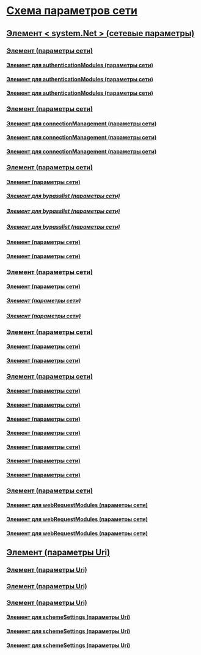 # [Схема параметров сети](index.md)
## [Элемент < system.Net > (сетевые параметры)](system-net-element-network-settings.md)
### [<authenticationModules>Элемент (параметры сети)](authenticationmodules-element-network-settings.md)
#### [<add>Элемент для authenticationModules (параметры сети)](add-element-for-authenticationmodules-network-settings.md)
#### [<remove>Элемент для authenticationModules (параметры сети)](remove-element-for-authenticationmodules-network-settings.md)
#### [<clear>Элемент для authenticationModules (параметры сети)](clear-element-for-authenticationmodules-network-settings.md)
### [<connectionManagement>Элемент (параметры сети)](connectionmanagement-element-network-settings.md)
#### [<add>Элемент для connectionManagement (параметры сети)](add-element-for-connectionmanagement-network-settings.md)
#### [<clear>Элемент для connectionManagement (параметры сети)](clear-element-for-connectionmanagement-network-settings.md)
#### [<remove>Элемент для connectionManagement (параметры сети)](remove-element-for-connectionmanagement-network-settings.md)
### [<defaultProxy>Элемент (параметры сети)](defaultproxy-element-network-settings.md)
#### [<bypasslist>Элемент (параметры сети)](bypasslist-element-network-settings.md)
##### [<add>Элемент для bypasslist (параметры сети)](add-element-for-bypasslist-network-settings.md)
##### [<clear>Элемент для bypasslist (параметры сети)](clear-element-for-bypasslist-network-settings.md)
##### [<remove>Элемент для bypasslist (параметры сети)](remove-element-for-bypasslist-network-settings.md)
#### [<module>Элемент (параметры сети)](module-element-network-settings.md)
#### [<proxy>Элемент (параметры сети)](proxy-element-network-settings.md)
### [<mailSettings>Элемент (параметры сети)](mailsettings-element-network-settings.md)
#### [<smtp>Элемент (параметры сети)](smtp-element-network-settings.md)
##### [<specifiedPickupDirectory>Элемент (параметры сети)](specifiedpickupdirectory-element-network-settings.md)
##### [<network>Элемент (параметры сети)](network-element-network-settings.md)
### [<requestCaching>Элемент (параметры сети)](requestcaching-element-network-settings.md)
#### [<defaultHttpCachePolicy>Элемент (параметры сети)](defaulthttpcachepolicy-element-network-settings.md)
#### [<defaultFtpCachePolicy>Элемент (параметры сети)](defaultftpcachepolicy-element-network-settings.md)
### [<settings>Элемент (параметры сети)](settings-element-network-settings.md)
#### [<httpWebRequest>Элемент (параметры сети)](httpwebrequest-element-network-settings.md)
#### [<ipv6>Элемент (параметры сети)](ipv6-element-network-settings.md)
#### [<performanceCounter>Элемент (параметры сети)](performancecounter-element-network-settings.md)
#### [<servicePointManager>Элемент (параметры сети)](servicepointmanager-element-network-settings.md)
#### [<socket>Элемент (параметры сети)](socket-element-network-settings.md)
#### [<webProxyScript>Элемент (параметры сети)](webproxyscript-element-network-settings.md)
#### [<httpListener>Элемент (параметры сети)](httplistener-element-network-settings.md)
### [<webRequestModules>Элемент (параметры сети)](webrequestmodules-element-network-settings.md)
#### [<add>Элемент для webRequestModules (параметры сети)](add-element-for-webrequestmodules-network-settings.md)
#### [<remove>Элемент для webRequestModules (параметры сети)](remove-element-for-webrequestmodules-network-settings.md)
#### [<clear>Элемент для webRequestModules (параметры сети)](clear-element-for-webrequestmodules-network-settings.md)
## [<Uri>Элемент (параметры Uri)](uri-element-uri-settings.md)
### [<idn>Элемент (параметры Uri)](idn-element-uri-settings.md)
### [<iriParsing>Элемент (параметры Uri)](iriparsing-element-uri-settings.md)
### [<schemeSettings>Элемент (параметры Uri)](schemesettings-element-uri-settings.md)
#### [<add>Элемент для schemeSettings (параметры Uri)](add-element-for-schemesettings-uri-settings.md)
#### [<clear>Элемент для schemeSettings (параметры Uri)](clear-element-for-schemesettings-uri-settings.md)
#### [<remove>Элемент для schemeSettings (параметры Uri)](remove-element-for-schemesettings-uri-settings.md)
